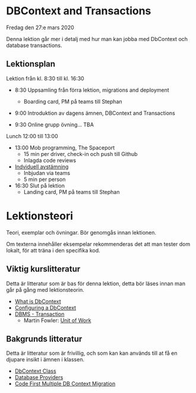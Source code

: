 # DBContext and Transactions

Fredag den 27:e mars 2020

Denna lektion går mer i detalj med hur man kan jobba med DbContext och database transactions.

## Lektionsplan

Lektion från kl. 8:30 till kl. 16:30

* 8:30 Uppsamling från förra lektion, migrations and deployment
  * Boarding card, PM på teams till Stephan
* 9:00 Introduktion av dagens ämnen, DBContext and Transactions

* 9:30 Online grupp övning... TBA

Lunch 12:00 till 13:00

* 13:00 Mob programming, The Spaceport
  * 15 min per driver, check-in och push till Github
  * Inlagda code reviews
* [Indviduell avstämning](feedback.md)
  * Inbjudan via teams
  * 5 min per person
* 16:30 Slut på lektion
  * Landing card, PM på teams till Stephan

# Lektionsteori

Teori, exemplar och övningar. Bör genomgås innan lektionen.

Om texterna innehåller eksempelar rekommenderas det att man tester dom lokalt, för att träna i den specifika kod.

## Viktig kurslitteratur

Detta är litteratur som är bas för denna lektion, detta bör läses innan man går på gång med lektionsteorin.

* [What is DbContext](https://entityframework.net/what-is-dbcontext)
* [Configuring a DbContext](https://docs.microsoft.com/en-us/ef/core/miscellaneous/configuring-dbcontext)
* [DBMS - Transaction](https://www.tutorialspoint.com/dbms/dbms_transaction.htm)
  * Martin Fowler: [Unit of Work](https://www.martinfowler.com/eaaCatalog/unitOfWork.html)

## Bakgrunds litteratur

Detta är litteratur som är frivillig, och som kan kan används till at få en djupare insikt i ämnen i klassen.

* [DbContext Class](https://docs.microsoft.com/en-us/dotnet/api/microsoft.entityframeworkcore.dbcontext?view=efcore-3.1)
* [Database Providers](https://docs.microsoft.com/en-us/ef/core/providers/?tabs=dotnet-core-cli)
* [Code First Multiple DB Context Migration](https://blog.tekspace.io/code-first-multiple-db-context-migration/)